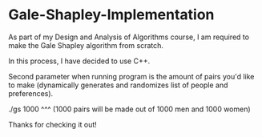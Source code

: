 # Gale-Shapley-Implementation

 As part of my Design and Analysis of Algorithms course, I am required to make the Gale Shapley algorithm from scratch.
 
 
 In this process, I have decided to use C++. 

 Second parameter when running program is the amount of pairs you'd like to make (dynamically generates and randomizes list of people and preferences).
 
 ./gs 1000
^^^ (1000 pairs will be made out of 1000 men and 1000 women)
 
 Thanks for checking it out!
